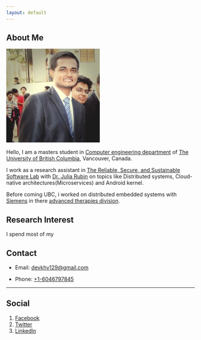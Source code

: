 ```yaml
---
layout: default
---
```


## About Me

<img class="profile-picture" src="profile.jpg">

Hello, I am a masters student in [Computer engineering department](https://www.ece.ubc.ca/) of [The University of British Columbia](https://www.ubc.ca/), Vancouver, Canada.

I work as a research assistant in [The Reliable, Secure, and Sustainable Software Lab](http://www.ece.ubc.ca/~mjulia/ReSeSS.html) with [Dr. Julia Rubin](http://www.ece.ubc.ca/~mjulia/index.html) on topics like Distributed systems, Cloud-native architectures(Microservices) and Android kernel.

Before coming UBC, i worked on distributed embedded systems with [Siemens](https://en.wikipedia.org/wiki/Siemens) in there [advanced therapies division](https://www.healthcare.siemens.com/angio).  

## Research Interest

I spend most of my 

## Contact

* Email: [devkhv129@gmail.com](mailto:devkhv19@gmail.com)

* Phone: [+1-6046797845](tel:+1-6046797845)

---

## Social

1. [Facebook](https://www.facebook.com/khv129)
2. [Twitter](https://twitter.com/devkhv129)
3. [LinkedIn](www.linkedin.com/in/devkhv129)


